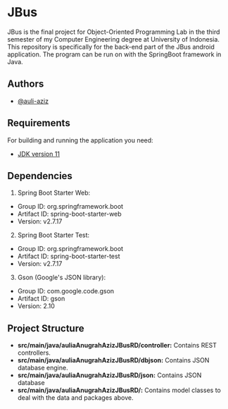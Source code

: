 
# JBus

JBus is the final project for Object-Oriented Programming Lab in the third semester of my Computer Engineering degree at University of Indonesia. This repository is specifically for the back-end part of the JBus android application. The program can be run on with the SpringBoot framework in Java.
## Authors

- [@auli-aziz](https://www.github.com/auli-aziz)


## Requirements

For building and running the application you need:
* [JDK version 11](https://www.oracle.com/java/technologies/javase/jdk11-readme.html)
## Dependencies

1. Spring Boot Starter Web:
- Group ID: org.springframework.boot
- Artifact ID: spring-boot-starter-web
- Version: v2.7.17

2. Spring Boot Starter Test:
- Group ID: org.springframework.boot
- Artifact ID: spring-boot-starter-test
- Version: v2.7.17

3. Gson (Google's JSON library):
- Group ID: com.google.code.gson
- Artifact ID: gson
- Version: 2.10
## Project Structure

- **src/main/java/auliaAnugrahAzizJBusRD/controller:** Contains REST controllers.
- **src/main/java/auliaAnugrahAzizJBusRD/dbjson:** Contains JSON database engine.
- **src/main/java/auliaAnugrahAzizJBusRD/json:** Contains JSON database
- **src/main/java/auliaAnugrahAzizJBusRD/:** Contains model classes to deal with the data and packages above.